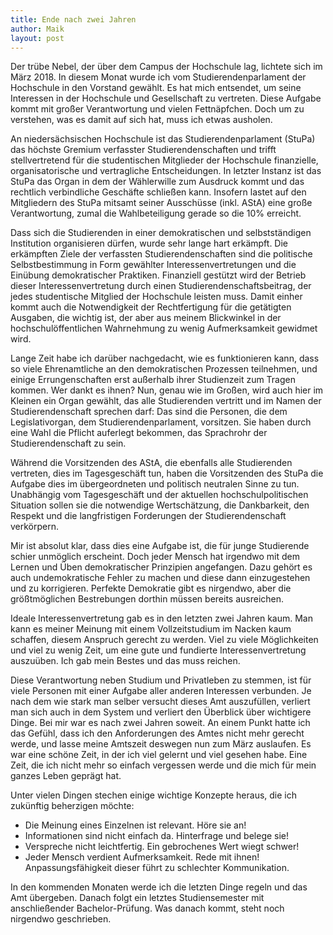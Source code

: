 ```yaml
---
title: Ende nach zwei Jahren
author: Maik
layout: post
---
```


Der trübe Nebel, der über dem Campus der Hochschule lag, lichtete sich im März 2018. In diesem Monat wurde ich vom Studierendenparlament der Hochschule in den Vorstand gewählt. Es hat mich entsendet, um seine Interessen in der Hochschule und Gesellschaft zu vertreten. Diese Aufgabe kommt mit großer Verantwortung und vielen Fettnäpfchen. Doch um zu verstehen, was es damit auf sich hat, muss ich etwas ausholen.

An niedersächsischen Hochschule ist das Studierendenparlament (StuPa) das höchste Gremium verfasster Studierendenschaften und trifft stellvertretend für die studentischen Mitglieder der Hochschule finanzielle, organisatorische und vertragliche Entscheidungen. In letzter Instanz ist das StuPa das Organ in dem der Wählerwille zum Ausdruck kommt und das rechtlich verbindliche Geschäfte schließen kann. Insofern lastet auf den Mitgliedern des StuPa mitsamt seiner Ausschüsse (inkl. AStA) eine große Verantwortung, zumal die Wahlbeteiligung gerade so die 10% erreicht. 

Dass sich die Studierenden in einer demokratischen und selbstständigen Institution organisieren dürfen, wurde sehr lange hart erkämpft. Die erkämpften Ziele der verfassten Studierendenschaften sind die politische Selbstbestimmung in Form gewählter Interessenvertretungen und die Einübung demokratischer Praktiken. Finanziell gestützt wird der Betrieb dieser Interessenvertretung durch einen Studierendenschaftsbeitrag, der jedes studentische Mitglied der Hochschule leisten muss. Damit einher kommt auch die Notwendigkeit der Rechtfertigung für die getätigten Ausgaben, die wichtig ist, der aber aus meinem Blickwinkel in der hochschulöffentlichen Wahrnehmung zu wenig Aufmerksamkeit gewidmet wird. 

Lange Zeit habe ich darüber nachgedacht, wie es funktionieren kann, dass so viele Ehrenamtliche an den demokratischen Prozessen teilnehmen, und einige Errungenschaften erst außerhalb ihrer Studienzeit zum Tragen kommen. Wer dankt es ihnen? Nun, genau wie im Großen, wird auch hier im Kleinen ein Organ gewählt, das alle Studierenden vertritt und im Namen der Studierendenschaft sprechen darf: Das sind die Personen, die dem Legislativorgan, dem Studierendenparlament, vorsitzen. Sie haben durch eine Wahl die Pflicht auferlegt bekommen, das Sprachrohr der Studierendenschaft zu sein. 

Während die Vorsitzenden des AStA, die ebenfalls alle Studierenden vertreten, dies im Tagesgeschäft tun, haben die Vorsitzenden des StuPa die Aufgabe dies im übergeordneten und politisch neutralen Sinne zu tun. Unabhängig vom Tagesgeschäft und der aktuellen hochschulpolitischen Situation sollen sie die notwendige Wertschätzung, die Dankbarkeit, den Respekt und die langfristigen Forderungen der Studierendenschaft verkörpern. 

Mir ist absolut klar, dass dies eine Aufgabe ist, die für junge Studierende schier unmöglich erscheint. Doch jeder Mensch hat irgendwo mit dem Lernen und Üben demokratischer Prinzipien angefangen. Dazu gehört es auch undemokratische Fehler zu machen und diese dann einzugestehen und zu korrigieren. Perfekte Demokratie gibt es nirgendwo, aber die größtmöglichen Bestrebungen dorthin müssen bereits ausreichen.

Ideale Interessenvertretung gab es in den letzten zwei Jahren kaum. Man kann es meiner Meinung mit einem Vollzeitstudium im Nacken kaum schaffen, diesem Anspruch gerecht zu werden. Viel zu viele Möglichkeiten und viel zu wenig Zeit, um eine gute und fundierte Interessenvertretung auszuüben. Ich gab mein Bestes und das muss reichen.

Diese Verantwortung neben Studium und Privatleben zu stemmen, ist für viele Personen mit einer Aufgabe aller anderen Interessen verbunden. Je nach dem wie stark man selber versucht dieses Amt auszufüllen, verliert man sich auch in dem System und verliert den Überblick über wichtigere Dinge. Bei mir war es nach zwei Jahren soweit. An einem Punkt hatte ich das Gefühl, dass ich den Anforderungen des Amtes nicht mehr gerecht werde, und lasse meine Amtszeit deswegen nun zum März auslaufen. Es war eine schöne Zeit, in der ich viel gelernt und viel gesehen habe. Eine Zeit, die ich nicht mehr so einfach vergessen werde und die mich für mein ganzes Leben geprägt hat.

Unter vielen Dingen stechen einige wichtige Konzepte heraus, die ich zukünftig beherzigen möchte:

- Die Meinung eines Einzelnen ist relevant. Höre sie an! 
- Informationen sind nicht einfach da. Hinterfrage und belege sie!
- Verspreche nicht leichtfertig. Ein gebrochenes Wert wiegt schwer!
- Jeder Mensch verdient Aufmerksamkeit. Rede mit ihnen! Anpassungsfähigkeit dieser führt zu schlechter Kommunikation.

In den kommenden Monaten werde ich die letzten Dinge regeln und das Amt übergeben. Danach folgt ein letztes Studiensemester mit anschließender Bachelor-Prüfung. Was danach kommt, steht noch nirgendwo geschrieben. 
